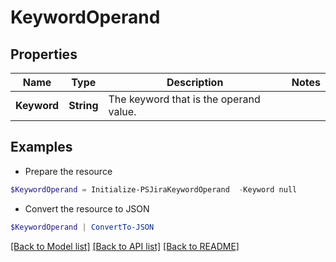 # KeywordOperand
## Properties

Name | Type | Description | Notes
------------ | ------------- | ------------- | -------------
**Keyword** | **String** | The keyword that is the operand value. | 

## Examples

- Prepare the resource
```powershell
$KeywordOperand = Initialize-PSJiraKeywordOperand  -Keyword null
```

- Convert the resource to JSON
```powershell
$KeywordOperand | ConvertTo-JSON
```

[[Back to Model list]](../README.md#documentation-for-models) [[Back to API list]](../README.md#documentation-for-api-endpoints) [[Back to README]](../README.md)

